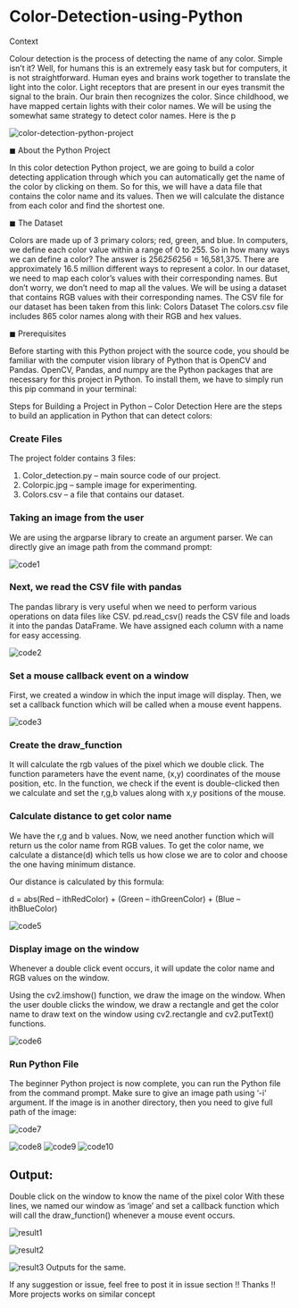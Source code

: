 # Color-Detection-using-Python
Context 



Colour detection is the process of detecting the name of any color. Simple isn’t it? Well, for humans this is an extremely easy task but for computers, it is not straightforward. Human eyes and brains work together to translate the light into the color. Light receptors that are present in our eyes transmit the signal to the brain. Our brain then recognizes the color. Since childhood, we have mapped certain lights with their color names. We will be using the somewhat same strategy to detect color names. Here is the p



![color-detection-python-project](https://user-images.githubusercontent.com/89685890/214575711-54a2355b-af79-4e37-bdb7-dd0900369929.gif)



◼ About the Python Project


In this color detection Python project, we are going to build a color detecting application through which you can automatically get the name of the color by clicking on them. So for this, we will have a data file that contains the color name and its values. Then we will calculate the distance from each color and find the shortest one.



◼ The Dataset


Colors are made up of 3 primary colors; red, green, and blue. In computers, we define each color value within a range of 0 to 255. So in how many ways we can define a color? The answer is 256*256*256 = 16,581,375. There are approximately 16.5 million different ways to represent a color. In our dataset, we need to map each color’s values with their corresponding names. But don’t worry, we don’t need to map all the values. We will be using a dataset that contains RGB values with their corresponding names. The CSV file for our dataset has been taken from this link: Colors Dataset
The colors.csv file includes 865 color names along with their RGB and hex values.



◼ Prerequisites



Before starting with this Python project with the source code, you should be familiar with the computer vision library of Python that is OpenCV and Pandas.
OpenCV, Pandas, and numpy are the Python packages that are necessary for this project in Python. To install them, we have to simply run this pip command in your terminal:

Steps for Building a Project in Python – Color Detection
Here are the steps to build an application in Python that can detect colors:


### Create Files 

The project folder contains 3 files:

  1. Color_detection.py – main source code of our  project.
  2. Colorpic.jpg – sample image for experimenting.
  3. Colors.csv – a file that contains our dataset.


### Taking an image from the user


We are using the argparse library to create an argument parser. We can directly give an image path from the command prompt:

![code1](https://user-images.githubusercontent.com/89685890/224466670-be09aca0-9182-4f75-b1cd-698fbbc23c49.png)

### Next, we read the CSV file with pandas


The pandas library is very useful when we need to perform various operations on data files like CSV. pd.read_csv() reads the CSV file and loads it into the pandas DataFrame. We have assigned each column with a name for easy accessing.

![code2](https://user-images.githubusercontent.com/89685890/224466690-e4b3d70d-f803-4ee3-9108-c0431fe545aa.png)

### Set a mouse callback event on a window
First, we created a window in which the input image will display. Then, we set a callback function which will be called when a mouse event happens.

![code3](https://user-images.githubusercontent.com/89685890/224466703-8e46e311-90dd-4661-b0ba-a43fec0402e5.png)

### Create the draw_function
It will calculate the rgb values of the pixel which we double click. The function parameters have the event name, (x,y) coordinates of the mouse position, etc. In the function, we check if the event is double-clicked then we calculate and set the r,g,b values along with x,y positions of the mouse.

### Calculate distance to get color name
We have the r,g and b values. Now, we need another function which will return us the color name from RGB values. To get the color name, we calculate a distance(d) which tells us how close we are to color and choose the one having minimum distance.

Our distance is calculated by this formula:

d = abs(Red – ithRedColor) + (Green – ithGreenColor) + (Blue – ithBlueColor)

![code5](https://user-images.githubusercontent.com/89685890/224466613-9017c760-0738-4b77-8be2-9e7544fde6d5.png)

### Display image on the window
Whenever a double click event occurs, it will update the color name and RGB values on the window.

Using the cv2.imshow() function, we draw the image on the window. When the user double clicks the window, we draw a rectangle and get the color name to draw text on the window using cv2.rectangle and cv2.putText() functions.

![code6](https://user-images.githubusercontent.com/89685890/224466602-ed4cdd8a-b5a9-4b80-a59f-0946eab5c770.png)

### Run Python File
The beginner Python project is now complete, you can run the Python file from the command prompt. Make sure to give an image path using ‘-i’ argument. If the image is in another directory, then you need to give full path of the image:

![code7](https://user-images.githubusercontent.com/89685890/224466555-7aab44a9-684f-4686-86e2-ef36596ebbe2.png)

![code8](https://user-images.githubusercontent.com/89685890/224466579-8672b688-af58-47c5-9fc8-2de435a10213.png)
![code9](https://user-images.githubusercontent.com/89685890/224466585-413af912-e0fa-43dc-944d-b0120caab04e.png)
![code10](https://user-images.githubusercontent.com/89685890/224466589-07101bcf-3c68-40ed-aac1-22ed290b1394.png)


## Output:
Double click on the window to know the name of the pixel color
With these lines, we named our window as ‘image’ and set a callback function which will call the draw_function() whenever a mouse event occurs.

![result1](https://user-images.githubusercontent.com/89685890/224466716-fa35feff-6b38-4fdf-b246-4ad80e6777f6.png)

![result2](https://user-images.githubusercontent.com/89685890/224466721-682160f7-0193-40b9-b097-2cd4539cf6f7.png)

![result3](https://user-images.githubusercontent.com/89685890/224466724-aebd3c5e-7f41-49e7-be02-ea3070185429.png)
Outputs for the same.

If any suggestion or issue, feel free to post it in issue section !!
Thanks !!
More projects works on similar concept
